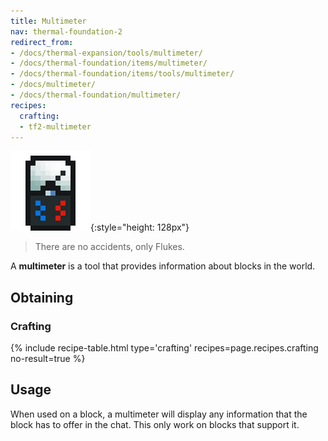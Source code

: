 ```yaml
---
title: Multimeter
nav: thermal-foundation-2
redirect_from:
- /docs/thermal-expansion/tools/multimeter/
- /docs/thermal-foundation/items/multimeter/
- /docs/thermal-foundation/items/tools/multimeter/
- /docs/multimeter/
- /docs/thermal-foundation/multimeter/
recipes:
  crafting:
  - tf2-multimeter
---
```


![Multimeter](/assets/images/thermal-foundation/multimeter.png){:style="height: 128px"}

> There are no accidents, only Flukes.


A **multimeter** is a tool that provides information about blocks in the world.


Obtaining
---------

### Crafting
{% include recipe-table.html type='crafting' recipes=page.recipes.crafting no-result=true %}


Usage
-----

When used on a block, a multimeter will display any information that the block
has to offer in the chat. This only work on blocks that support it.
